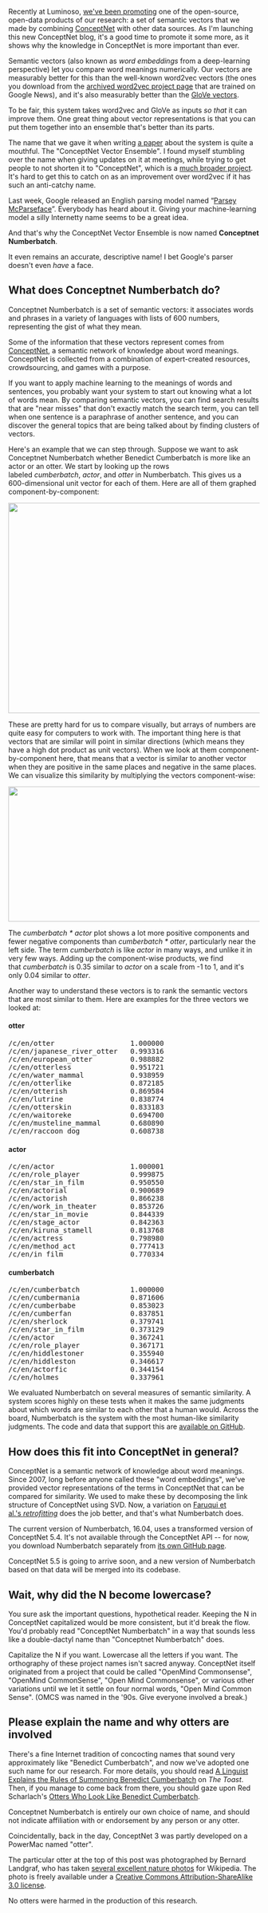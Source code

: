 <html><body><p>Recently at Luminoso, <a href="https://blog.luminoso.com/2016/04/06/an-introduction-to-the-conceptnet-vector-ensemble/">we've been promoting</a> one of the open-source, open-data products of our research: a set of semantic vectors that we made by combining <a href="http://conceptnet5.media.mit.edu">ConceptNet</a> with other data sources. As I'm launching this new ConceptNet blog, it's a good time to promote it some more, as it shows why the knowledge in ConceptNet is more important than ever.

Semantic vectors (also known as <em>word embeddings</em> from a deep-learning perspective) let you compare word meanings numerically. Our vectors are measurably better for this than the well-known word2vec vectors (the ones you download from the <a href="https://code.google.com/archive/p/word2vec/">archived word2vec project page</a> that are trained on Google News), and it's also measurably better than the <a href="http://nlp.stanford.edu/projects/glove/">GloVe vectors</a>.

To be fair, this system takes word2vec and GloVe as inputs <em>so that</em> it can improve them. One great thing about vector representations is that you can put them together into an ensemble that's better than its parts.

The name that we gave it when writing <a href="http://arxiv.org/pdf/1604.01692.pdf">a paper</a> about the system is quite a mouthful. The "ConceptNet Vector Ensemble". I found myself stumbling over the name when giving updates on it at meetings, while trying to get people to not shorten it to "ConceptNet", which is a <a href="http://conceptnet5.media.mit.edu">much broader project</a>. It's hard to get this to catch on as an improvement over word2vec if it has such an anti-catchy name.

Last week, Google released an English parsing model named “<a href="http://googleresearch.blogspot.com/2016/05/announcing-syntaxnet-worlds-most.html">Parsey McParseface</a>”. Everybody has heard about it. Giving your machine-learning model a silly Internetty name seems to be a great idea.

And that's why the ConceptNet Vector Ensemble is now named <strong>Conceptnet Numberbatch</strong>.

It even remains an accurate, descriptive name! I bet Google's parser doesn't even <em>have</em> a face.

</p><h2>What does Conceptnet Numberbatch do?</h2>

Conceptnet Numberbatch is a set of semantic vectors: it associates words and phrases in a variety of languages with lists of 600 numbers, representing the gist of what they mean.

Some of the information that these vectors represent comes from <a href="http://conceptnet5.media.mit.edu">ConceptNet</a>, a semantic network of knowledge about word meanings. ConceptNet is collected from a combination of expert-created resources, crowdsourcing, and games with a purpose.

If you want to apply machine learning to the meanings of words and sentences, you probably want your system to start out knowing what a lot of words mean. By comparing semantic vectors, you can find search results that are "near misses" that don't exactly match the search term, you can tell when one sentence is a paraphrase of another sentence, and you can discover the general topics that are being talked about by finding clusters of vectors.

Here's an example that we can step through. Suppose we want to ask Conceptnet Numberbatch whether Benedict Cumberbatch is more like an actor or an otter. We start by looking up the rows labeled <em>cumberbatch</em>, <em>actor</em>, and <em>otter</em> in Numberbatch. This gives us a 600-dimensional unit vector for each of them. Here are all of them graphed component-by-component:

<img class="aligncenter wp-image-942 size-full" src="https://luminosoinsight.files.wordpress.com/2016/05/cumberbatch-example-11.png" width="745" height="422">

These are pretty hard for us to compare visually, but arrays of numbers are quite easy for computers to work with. The important thing here is that vectors that are similar will point in similar directions (which means they have a high dot product as unit vectors). When we look at them component-by-component here, that means that a vector is similar to another vector when they are positive in the same places and negative in the same places. We can visualize this similarity by multiplying the vectors component-wise:

<img class="aligncenter wp-image-943 size-full" src="https://luminosoinsight.files.wordpress.com/2016/05/cumberbatch-example-21.png" width="726" height="271">

The <em>cumberbatch * actor</em> plot shows a lot more positive components and fewer negative components than <em>cumberbatch * otter</em>, particularly near the left side. The term <em>cumberbatch </em>is like <em>actor</em> in many ways, and unlike it in very few ways. Adding up the component-wise products, we find that <em>cumberbatch</em> is 0.35 similar to <em>actor</em> on a scale from -1 to 1, and it's only 0.04 similar to <em>otter</em>.

Another way to understand these vectors is to rank the semantic vectors that are most similar to them. Here are examples for the three vectors we looked at:

<h4>otter</h4>

<pre>
/c/en/otter                  1.000000
/c/en/japanese_river_otter   0.993316
/c/en/european_otter         0.988882
/c/en/otterless              0.951721
/c/en/water_mammal           0.938959
/c/en/otterlike              0.872185
/c/en/otterish               0.869584
/c/en/lutrine                0.838774
/c/en/otterskin              0.833183
/c/en/waitoreke              0.694700
/c/en/musteline_mammal       0.680890
/c/en/raccoon_dog            0.608738
</pre>

<h4>actor</h4>

<pre>
/c/en/actor                  1.000001
/c/en/role_player            0.999875
/c/en/star_in_film           0.950550
/c/en/actorial               0.900689
/c/en/actorish               0.866238
/c/en/work_in_theater        0.853726
/c/en/star_in_movie          0.844339
/c/en/stage_actor            0.842363
/c/en/kiruna_stamell         0.813768
/c/en/actress                0.798980
/c/en/method_act             0.777413
/c/en/in_film                0.770334
</pre>

<h4>cumberbatch</h4>

<pre>
/c/en/cumberbatch            1.000000
/c/en/cumbermania            0.871606
/c/en/cumberbabe             0.853023
/c/en/cumberfan              0.837851
/c/en/sherlock               0.379741
/c/en/star_in_film           0.373129
/c/en/actor                  0.367241
/c/en/role_player            0.367171
/c/en/hiddlestoner           0.355940
/c/en/hiddleston             0.346617
/c/en/actorfic               0.344154
/c/en/holmes                 0.337961
</pre>

We evaluated Numberbatch on several measures of semantic similarity. A system scores highly on these tests when it makes the same judgments about which words are similar to each other that a human would. Across the board, Numberbatch is the system with the most human-like similarity judgments. The code and data that support this are <a href="https://github.com/LuminosoInsight/conceptnet-vector-ensemble">available on GitHub</a>.

<h2>How does this fit into ConceptNet in general?</h2>

ConceptNet is a semantic network of knowledge about word meanings. Since 2007, long before anyone called these "word embeddings", we've provided vector representations of the terms in ConceptNet that can be compared for similarity. We used to make these by decomposing the link structure of ConceptNet using SVD. Now, a variation on <a href="https://www.cs.cmu.edu/~hovy/papers/15HLT-retrofitting-word-vectors.pdf">Faruqui et al.'s <em>retrofitting</em></a> does the job better, and that's what Numberbatch does.

The current version of Numberbatch, 16.04, uses a transformed version of ConceptNet 5.4. It's not available through the ConceptNet API -- for now, you download Numberbatch separately from <a href="https://github.com/LuminosoInsight/conceptnet-numberbatch">its own GitHub page</a>.

ConceptNet 5.5 is going to arrive soon, and a new version of Numberbatch based on that data will be merged into its codebase.

<h2>Wait, why did the N become lowercase?</h2>

You sure ask the important questions, hypothetical reader. Keeping the N in ConceptNet capitalized would be more consistent, but it'd break the flow. You'd probably read "ConceptNet Numberbatch" in a way that sounds less like a double-dactyl name than "Conceptnet Numberbatch" does.

Capitalize the N if you want. Lowercase all the letters if you want. The orthography of these project names isn't sacred anyway. ConceptNet itself originated from a project that could be called "OpenMind Commonsense", "OpenMind CommonSense", "Open Mind Commonsense", or various other variations until we let it settle on four normal words, "Open Mind Common Sense". (OMCS was named in the '90s. Give everyone involved a break.)

<h2>Please explain the name and why otters are involved</h2>

There's a fine Internet tradition of concocting names that sound very approximately like "Benedict Cumberbatch", and now we've adopted one such name for our research. For more details, you should read <a href="http://the-toast.net/2013/12/02/a-linguist-explains-the-rules-of-summoning-benedict-cumberbatch/">A Linguist Explains the Rules of Summoning Benedict Cumberbatch</a> on <em>The Toast</em>. Then, if you manage to come back from there, you should gaze upon Red Scharlach's <a href="http://redscharlach.tumblr.com/post/19565284869/otters-who-look-like-benedict-cumberbatch-a">Otters Who Look Like Benedict Cumberbatch</a>.

Conceptnet Numberbatch is entirely our own choice of name, and should not indicate affiliation with or endorsement by any person or any otter.

Coincidentally, back in the day, ConceptNet 3 was partly developed on a PowerMac named "otter".

The particular otter at the top of this post was photographed by Bernard Landgraf, who has taken <a href="https://commons.wikimedia.org/w/index.php?title=Special:ListFiles/Baerni&amp;ilshowall=1">several excellent nature photos</a> for Wikipedia. The photo is freely available under a <a href="https://commons.wikimedia.org/wiki/File:Fischotter,_Lutra_Lutra.JPG#Licensing">Creative Commons Attribution-ShareAlike 3.0 license</a>.

No otters were harmed in the production of this research.</body></html>